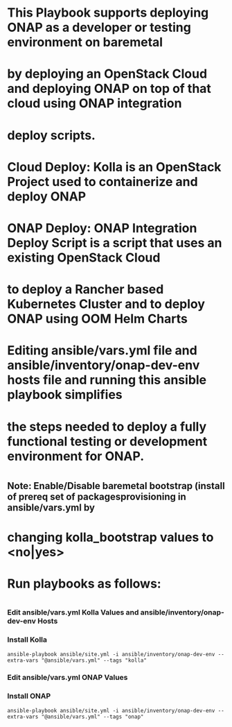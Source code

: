 # This Playbook supports deploying ONAP as a developer or testing environment on baremetal
# by deploying an OpenStack Cloud and deploying ONAP on top of that cloud using ONAP integration 
# deploy scripts.
#
# Cloud Deploy:  Kolla is an OpenStack Project used to containerize and deploy ONAP
# 
# ONAP Deploy: ONAP Integration Deploy Script is a script that uses an existing OpenStack Cloud
# to deploy a Rancher based Kubernetes Cluster and to deploy ONAP using OOM Helm Charts
#   
# Editing ansible/vars.yml file and ansible/inventory/onap-dev-env hosts file and running this ansible playbook simplifies
# the steps needed to deploy a fully functional testing or development environment for ONAP.
# 
##  Note: Enable/Disable baremetal bootstrap (install of prereq set of packagesprovisioning in ansible/vars.yml by 
# changing kolla_bootstrap values to <no|yes>
#
#
# Run playbooks as follows:
#
### Edit ansible/vars.yml Kolla Values and ansible/inventory/onap-dev-env Hosts
### Install Kolla
   `ansible-playbook ansible/site.yml -i ansible/inventory/onap-dev-env --extra-vars "@ansible/vars.yml" --tags "kolla"`
### Edit ansible/vars.yml ONAP Values
### Install ONAP
   `ansible-playbook ansible/site.yml -i ansible/inventory/onap-dev-env --extra-vars "@ansible/vars.yml" --tags "onap"`

